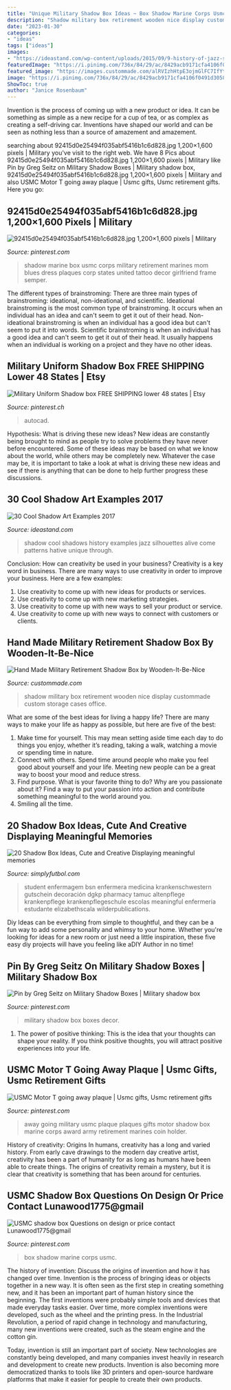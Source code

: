 ```yaml
---
title: "Unique Military Shadow Box Ideas ~ Box Shadow Marine Corps Usmc"
description: "Shadow military box retirement wooden nice display custommade custom storage cases office"
date: "2023-01-30"
categories:
- "ideas"
tags: ["ideas"]
images:
- "https://ideastand.com/wp-content/uploads/2015/09/9-history-of-jazz-shadow-art.jpg"
featuredImage: "https://i.pinimg.com/736x/84/29/ac/8429acb9171cfa4106f0491d3058f889.jpg"
featured_image: "https://images.custommade.com/alRVIzhHtpE3ojmGlFC7IfYt_vQ=/custommade-photosets/8836/8836.464413.jpg"
image: "https://i.pinimg.com/736x/84/29/ac/8429acb9171cfa4106f0491d3058f889.jpg"
ShowToc: true
author: "Janice Rosenbaum"
---
```



Invention is the process of coming up with a new product or idea. It can be something as simple as a new recipe for a cup of tea, or as complex as creating a self-driving car. Inventions have shaped our world and can be seen as nothing less than a source of amazement and amazement.

	

		
searching about 92415d0e25494f035abf5416b1c6d828.jpg 1,200×1,600 pixels | Military you've visit to the right web. We have 8 Pics about 92415d0e25494f035abf5416b1c6d828.jpg 1,200×1,600 pixels | Military like Pin by Greg Seitz on Military Shadow Boxes | Military shadow box, 92415d0e25494f035abf5416b1c6d828.jpg 1,200×1,600 pixels | Military and also USMC Motor T going away plaque | Usmc gifts, Usmc retirement gifts. Here you go:
		
    
## 92415d0e25494f035abf5416b1c6d828.jpg 1,200×1,600 Pixels | Military

<img loading=lazy src="https://i.pinimg.com/1200x/92/41/5d/92415d0e25494f035abf5416b1c6d828.jpg" onerror="this.onerror=null;this.src='https://tse1.mm.bing.net/th?id=OIP.rAOELALbgwwN0F9_g0WU6QHaJ4&amp;pid=15.1';" alt="92415d0e25494f035abf5416b1c6d828.jpg 1,200×1,600 pixels | Military">

_Source: pinterest.com_

>shadow marine box usmc corps military retirement marines mom blues dress plaques corp states united tattoo decor girlfriend frame semper. 

	

The different types of brainstroming:
There are three main types of brainstroming: ideational, non-ideational, and scientific. Ideational brainstroming is the most common type of brainstroming. It occurs when an individual has an idea and can't seem to get it out of their head. Non-ideational brainstroming is when an individual has a good idea but can't seem to put it into words. Scientific brainstroming is when an individual has a good idea and can't seem to get it out of their head. It usually happens when an individual is working on a project and they have no other ideas.

    
## Military Uniform Shadow Box FREE SHIPPING Lower 48 States | Etsy

<img loading=lazy src="https://i.pinimg.com/736x/84/29/ac/8429acb9171cfa4106f0491d3058f889.jpg" onerror="this.onerror=null;this.src='https://tse2.mm.bing.net/th?id=OIP.9s7-JoRydo0R7R1NxnupmwHaJ4&amp;pid=15.1';" alt="Military Uniform Shadow box FREE SHIPPING lower 48 states | Etsy">

_Source: pinterest.ch_

>autocad. 

	

Hypothesis: What is driving these new ideas?
New ideas are constantly being brought to mind as people try to solve problems they have never before encountered. Some of these ideas may be based on what we know about the world, while others may be completely new. Whatever the case may be, it is important to take a look at what is driving these new ideas and see if there is anything that can be done to help further progress these discussions.

    
## 30 Cool Shadow Art Examples 2017

<img loading=lazy src="https://ideastand.com/wp-content/uploads/2015/09/9-history-of-jazz-shadow-art.jpg" onerror="this.onerror=null;this.src='https://tse4.mm.bing.net/th?id=OIP.EfnMh-V5jkc_2_rE79m88wHaES&amp;pid=15.1';" alt="30 Cool Shadow Art Examples 2017">

_Source: ideastand.com_

>shadow cool shadows history examples jazz silhouettes alive come patterns hative unique through. 

	

Conclusion: How can creativity be used in your business?
Creativity is a key word in business. There are many ways to use creativity in order to improve your business. Here are a few examples:
1. Use creativity to come up with new ideas for products or services.
2. Use creativity to come up with new marketing strategies.
3. Use creativity to come up with new ways to sell your product or service.
4. Use creativity to come up with new ways to connect with customers or clients.

    
## Hand Made Military Retirement Shadow Box By Wooden-It-Be-Nice

<img loading=lazy src="https://images.custommade.com/alRVIzhHtpE3ojmGlFC7IfYt_vQ=/custommade-photosets/8836/8836.464413.jpg" onerror="this.onerror=null;this.src='https://tse2.mm.bing.net/th?id=OIP.044iGXo8mIIS8AYUPSQI-gHaFj&amp;pid=15.1';" alt="Hand Made Military Retirement Shadow Box by Wooden-It-Be-Nice">

_Source: custommade.com_

>shadow military box retirement wooden nice display custommade custom storage cases office. 

	

What are some of the best ideas for living a happy life?
There are many ways to make your life as happy as possible, but here are five of the best: 
1. Make time for yourself. This may mean setting aside time each day to do things you enjoy, whether it’s reading, taking a walk, watching a movie or spending time in nature. 
2. Connect with others. Spend time around people who make you feel good about yourself and your life. Meeting new people can be a great way to boost your mood and reduce stress. 
3. Find purpose. What is your favorite thing to do? Why are you passionate about it? Find a way to put your passion into action and contribute something meaningful to the world around you. 
4. Smiling all the time.

    
## 20 Shadow Box Ideas, Cute And Creative Displaying Meaningful Memories

<img loading=lazy src="http://simplyfutbol.com/wp-content/uploads/2017/11/graduation-shadow-box-ideas.jpg" onerror="this.onerror=null;this.src='https://tse1.mm.bing.net/th?id=OIP.DHDx_12Jh0-Bw6z2WIWlkgHaJ4&amp;pid=15.1';" alt="20 Shadow Box Ideas, Cute and Creative Displaying meaningful memories">

_Source: simplyfutbol.com_

>student enfermagem bsn enfermera medicina krankenschwestern gutschein decoración dgkp pharmacy tamuc altenpflege krankenpflege krankenpflegeschule escolas meaningful enfermeria estudante elizabethscala wilderpublications. 

	

Diy Ideas can be everything from simple to thoughtful, and they can be a fun way to add some personality and whimsy to your home. Whether you're looking for ideas for a new room or just need a little inspiration, these five easy diy projects will have you feeling like aDIY Author in no time!

    
## Pin By Greg Seitz On Military Shadow Boxes | Military Shadow Box

<img loading=lazy src="https://i.pinimg.com/originals/11/14/9c/11149c77b92b351199d8f5f302738fcd.jpg" onerror="this.onerror=null;this.src='https://tse3.mm.bing.net/th?id=OIP.AVvB89aKNhexVALg36_HOgHaMn&amp;pid=15.1';" alt="Pin by Greg Seitz on Military Shadow Boxes | Military shadow box">

_Source: pinterest.com_

>military shadow box boxes decor. 

	

1. The power of positive thinking: This is the idea that your thoughts can shape your reality. If you think positive thoughts, you will attract positive experiences into your life.

    
## USMC Motor T Going Away Plaque | Usmc Gifts, Usmc Retirement Gifts

<img loading=lazy src="https://i.pinimg.com/736x/86/94/b3/8694b30fa972aed5517e3dd3645b277a--going-away-motors.jpg" onerror="this.onerror=null;this.src='https://tse4.mm.bing.net/th?id=OIP.7ZlL4wzB11d29r8vDmzjAgHaJx&amp;pid=15.1';" alt="USMC Motor T going away plaque | Usmc gifts, Usmc retirement gifts">

_Source: pinterest.com_

>away going military usmc plaque plaques gifts motor shadow box marine corps award army retirement marines coin holder. 

	

History of creativity: Origins
In humans, creativity has a long and varied history. From early cave drawings to the modern day creative artist, creativity has been a part of humanity for as long as humans have been able to create things. The origins of creativity remain a mystery, but it is clear that creativity is something that has been around for centuries.

    
## USMC Shadow Box Questions On Design Or Price Contact Lunawood1775@gmail

<img loading=lazy src="https://i.pinimg.com/736x/78/9a/47/789a47855918d2f60682d84b680da616--shadow-box-gmail.jpg" onerror="this.onerror=null;this.src='https://tse4.mm.bing.net/th?id=OIP.keQuwRec2BTKTfea2quYAgHaMG&amp;pid=15.1';" alt="USMC shadow box Questions on design or price contact Lunawood1775@gmail">

_Source: pinterest.com_

>box shadow marine corps usmc. 

	

The history of invention: Discuss the origins of invention and how it has changed over time.
Invention is the process of bringing ideas or objects together in a new way. It is often seen as the first step in creating something new, and it has been an important part of human history since the beginning.
The first inventions were probably simple tools and devices that made everyday tasks easier. Over time, more complex inventions were developed, such as the wheel and the printing press. In the Industrial Revolution, a period of rapid change in technology and manufacturing, many new inventions were created, such as the steam engine and the cotton gin.

Today, invention is still an important part of society. New technologies are constantly being developed, and many companies invest heavily in research and development to create new products. Invention is also becoming more democratized thanks to tools like 3D printers and open-source hardware platforms that make it easier for people to create their own products.

